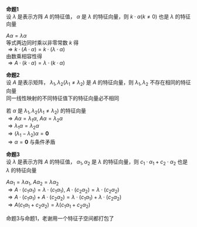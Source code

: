 **命题1**  
设 $\lambda$ 是表示方阵 $A$ 的特征值， $\alpha$ 是 $\lambda$ 的特征向量，则 $k\cdot\alpha(k\neq0)$ 也是 $\lambda$ 的特征向量  
  
 $A\alpha=\lambda\alpha$   
等式两边同时乘以非零常数 $k$ 得  
 $\Rightarrow k\cdot(A\cdot\alpha)=k\cdot(\lambda\cdot\alpha)$   
由数乘相容性得  
 $\Rightarrow A\cdot(k\cdot\alpha)=\lambda\cdot(k\cdot\alpha)$   
  
**命题2**  
设 $A$ 是表示矩阵， $\lambda_1,\lambda_2(\lambda_1\neq\lambda_2)$ 是 $A$ 的特征向量，则 $\lambda_1,\lambda_2$ 不存在相同的特征向量  
同一线性映射的不同特征值下的特征向量必不相同  
  
若 $\alpha$ 是 $\lambda_1,\lambda_2(\lambda_1\neq\lambda_2)$ 的特征向量  
 $\Rightarrow A\alpha=\lambda_1\alpha,\ A\alpha=\lambda_2\alpha$   
 $\Rightarrow \lambda_1\alpha=\lambda_2\alpha$   
 $\Rightarrow (\lambda_1-\lambda_2)\alpha=\mathbf{0}$   
 $\Rightarrow\alpha=\mathbf{0}$ 与条件矛盾  
  
**命题3**  
设 $\lambda$ 是表示方阵 $A$ 的特征值， $\alpha_1,\alpha_2$ 是 $\lambda$ 的特征向量，则 $c_1\cdot\alpha_1+c_2\cdot\alpha_2$ 也是 $\lambda$ 的特征向量  
  
 $A\alpha_1=\lambda\alpha_1,\ A\alpha_2=\lambda\alpha_2$   
 $\Rightarrow A\cdot(c_1\alpha_1)=\lambda\cdot(c_1\alpha_1),\ A\cdot(c_2\alpha_2)=\lambda\cdot(c_2\alpha_2)$   
 $\Rightarrow A\cdot(c_1\alpha_1)+A\cdot(c_2\alpha_2)=\lambda\cdot(c_1\alpha_1)+\lambda\cdot(c_2\alpha_2)$   
 $\Rightarrow A(c_1\alpha_1+c_2\alpha_2)=\lambda(c_1\alpha_1+c_2\alpha_2)$   
  
命题3与命题1，老谢用一个特征子空间都打包了  
